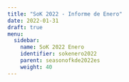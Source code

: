 ```yaml
---
title: "SoK 2022 - Informe de Enero"
date: 2022-01-31
draft: true
menu:
  sidebar:
    name: SoK 2022 Enero
    identifier: sokenero2022
    parent: seasonofkde2022es
    weight: 40
---
```

